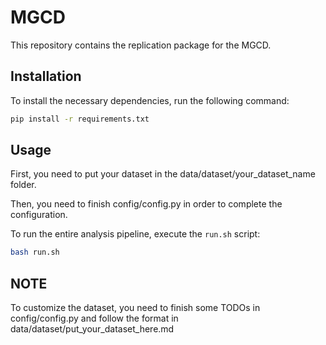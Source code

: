 # MGCD

This repository contains the replication package for the MGCD.

## Installation

To install the necessary dependencies, run the following command:

```bash
pip install -r requirements.txt
```

## Usage

First, you need to put your dataset in the data/dataset/your_dataset_name folder.

Then, you need to finish config/config.py in order to complete the configuration.

To run the entire analysis pipeline, execute the `run.sh` script:

```bash
bash run.sh
```

## NOTE
To customize the dataset, you need to finish some TODOs in config/config.py and follow the format in data/dataset/put_your_dataset_here.md